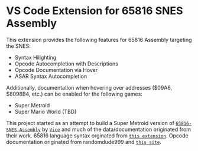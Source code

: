# VS Code Extension for 65816 SNES Assembly

This extension provides the following features for 65816 Assembly targeting the SNES:
- Syntax Hilighting
- Opcode Autocompletion with Descriptions
- Opcode Documentation via Hover
- ASAR Syntax Autocompletion

Additionally, documentation when hovering over addresses ($09A6, $8098B4, etc.) can be enabled for the following games:
- Super Metroid
- Super Mario World (TBD)

This project started as an attempt to build a Super Metroid version of [`65816-SNES-Assembly`](https://github.com/vicerust/65816-SNES-Assembly) by [`Vice`](https://github.com/vicerust) and much of the data/documentation originated from their work. 65816 language syntax orginated from [`this extension`](https://marketplace.visualstudio.com/items?itemName=joshneta.65816-assembly&ssr=false). Opcode documentation originated from randomdude999 and [`this site`](https://media.smwcentral.net/randomdude999/snes_references/65C816_opcodes.html).